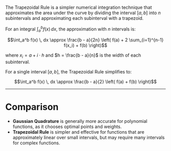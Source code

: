 
The Trapezoidal Rule is a simpler numerical integration technique that approximates the area under the curve by dividing the interval $[a, b]$ into $n$ subintervals and approximating each subinterval with a trapezoid.

For an integral $\int_a^b f(x) \, dx$, the approximation with $n$ intervals is:

$$\int_a^b f(x) \, dx \approx \frac{b - a}{2n} \left( f(a) + 2 \sum_{i=1}^{n-1} f(x_i) + f(b) \right)$$

where $x_i = a + i \cdot h$ and $h = \frac{b - a}{n}$ is the width of each subinterval.


For a single interval $[a, b]$, the Trapezoidal Rule simplifies to:

$$\int_a^b f(x) \, dx \approx \frac{b - a}{2} \left( f(a) + f(b) \right)$$

---

# Comparison

- **Gaussian Quadrature** is generally more accurate for polynomial functions, as it chooses optimal points and weights.
- **Trapezoidal Rule** is simpler and effective for functions that are approximately linear over small intervals, but may require many intervals for complex functions.